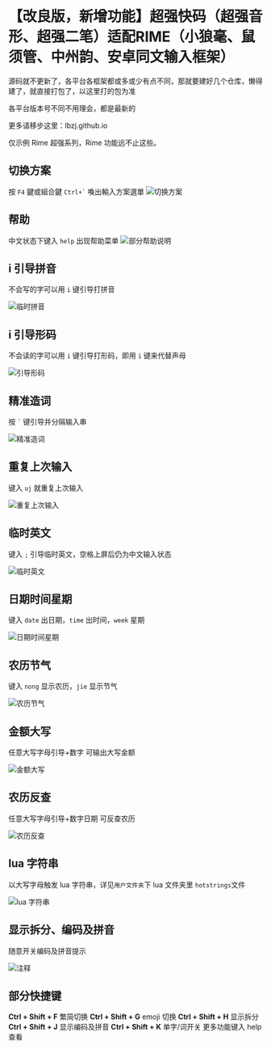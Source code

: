 # 【改良版，新增功能】超强快码（超强音形、超强二笔）适配RIME（小狼毫、鼠须管、中州韵、安卓同文输入框架）

源码就不更新了，各平台各框架都或多或少有点不同，那就要建好几个仓库，懒得建了，就直接打包了，以这里打的包为准

各平台版本号不同不用理会，都是最新的

更多请移步这里：lbzj.github.io

仅示例 Rime 超强系列，Rime 功能远不止这些。

## 切换方案
 按 ` F4 ` 鍵或組合鍵 `` Ctrl+` `` 喚出輸入方案選單
![切换方案](https://github.com/lbzj/lbzj.github.io/raw/main/img/%E5%88%87%E6%8D%A2%E6%96%B9%E6%A1%88.gif)

## 帮助
中文状态下键入 ` help ` 出现帮助菜单
![部分帮助说明](https://github.com/lbzj/lbzj.github.io/raw/main/img/%E5%B8%AE%E5%8A%A9.gif)

## i 引导拼音
不会写的字可以用 ` i ` 键引导打拼音

![临时拼音](https://github.com/lbzj/lbzj.github.io/raw/main/img/%E4%B8%B4%E6%97%B6%E6%8B%BC%E9%9F%B3.gif)

## i 引导形码
不会读的字可以用 ` i ` 键引导打形码，即用 ` i ` 键来代替声母

![引导形码](https://github.com/lbzj/lbzj.github.io/raw/main/img/%E5%BC%95%E5%AF%BC%E5%BD%A2%E7%A0%81.gif)

## 精准造词
按 `` ` `` 键引导并分隔输入串

![精准造词](https://github.com/lbzj/lbzj.github.io/raw/main/img/%E7%B2%BE%E5%87%86%E9%80%A0%E8%AF%8D.gif)

## 重复上次输入
键入 ` uj ` 就重复上次输入

![重复上次输入](https://github.com/lbzj/lbzj.github.io/raw/main/img/%E9%87%8D%E5%A4%8D%E4%B8%8A%E6%AC%A1.gif)

## 临时英文
键入 ` ; ` 引导临时英文，空格上屏后仍为中文输入状态

![临时英文](https://github.com/lbzj/lbzj.github.io/raw/main/img/%E4%B8%B4%E6%97%B6%E8%8B%B1%E6%96%87.gif)

## 日期时间星期
键入 ` date ` 出日期，` time ` 出时间，` week ` 星期

![日期时间星期](https://github.com/lbzj/lbzj.github.io/raw/main/img/%E6%97%A5%E6%9C%9F.gif)

## 农历节气
键入 ` nong ` 显示农历，` jie ` 显示节气

![农历节气](https://github.com/lbzj/lbzj.github.io/raw/main/img/%E5%86%9C%E5%8E%86%E8%8A%82%E6%B0%94.gif)

## 金额大写
任意大写字母引导+数字 可输出大写金额

![金额大写](https://github.com/lbzj/lbzj.github.io/raw/main/img/%E9%87%91%E9%A2%9D%E5%A4%A7%E5%86%99.gif)

## 农历反查
任意大写字母引导+数字日期 可反查农历

![农历反查](https://github.com/lbzj/lbzj.github.io/raw/main/img/%E5%86%9C%E5%8E%86%E5%8F%8D%E6%9F%A5.gif)

## lua 字符串
以大写字母触发 lua 字符串，详见`用户文件夹`下 lua 文件夹里 `hotstrings`文件

![lua 字符串](https://github.com/lbzj/lbzj.github.io/raw/main/img/lua%E5%AD%97%E7%AC%A6%E4%B8%B2.gif)

## 显示拆分、编码及拼音
随意开关编码及拼音提示

![注释](https://github.com/lbzj/lbzj.github.io/raw/main/img/%E6%8B%86%E5%88%86.gif)

## 部分快捷键

**Ctrl + Shift + F**  繁简切换
**Ctrl + Shift + G**  emoji 切换
**Ctrl + Shift + H**  显示拆分
**Ctrl + Shift + J**  显示编码及拼音
**Ctrl + Shift + K**  单字/词开关
更多功能键入 help 查看

